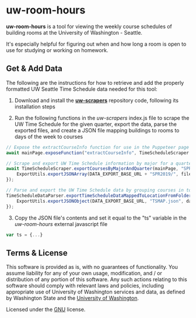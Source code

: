 # uw-room-hours

**uw-room-hours** is a tool for viewing the weekly course schedules of building rooms at the University of Washington - Seattle. 

It's especially helpful for figuring out when and how long a room is open to use for studying or working on homework. 

## Get & Add Data

The following are the instructions for how to retrieve and add the properly formatted UW Seattle Time Schedule data needed for this tool:

1) Download and install the [**uw-scrapers**](https://github.com/JoshiAbhishek/uw-scrapers) repository code, following its installation steps 

2) Run the following functions in the *uw-scrapers* index.js file to scrape the UW Time Schedule for the given quarter, export the data, parse the exported files, and create a JSON file mapping buildings to rooms to days of the week to courses

```javascript
// Expose the extractCourseInfo function for use in the Puppeteer page instance
await mainPage.exposeFunction("extractCourseInfo", TimeScheduleScraper.extractCourseInfo);

// Scrape and export UW Time Schedule information by major for a quarter
await TimeScheduleScraper.exportCoursesByMajorAndQuarter(mainPage, "SPR2019", function(file_name, data) {
    ExportUtils.exportJSONArray(DATA_EXPORT_BASE_URL + "SPR2019/", file_name, "data", data);
});

// Parse and export the UW Time Schedule data by grouping courses in to arrays mapped from building, room, and day of the week 
TimeScheduleDataParser.exportTimeScheduleDataMappedToLocationFromFolder(DATA_EXPORT_BASE_URL + "SPR2019/", function (data) {
    ExportUtils.exportJSONObject(DATA_EXPORT_BASE_URL, "TSMAP.json", data);
});
```

3) Copy the JSON file's contents and set it equal to the "ts" variable in the *uw-room-hours* external javascript file

```javascript
var ts = {...}
```

## Terms & License

This software is provided as is, with no guarantees of functionality. You assume liability for any of your own usage, modification, and / or distribution of any portion of this software. Any such actions relating to this software should comply with relevant laws and policies, including appropriate use of University of Washington services and data, as defined by Washington State and the [University of Washington](https://itconnect.uw.edu/work/appropriate-use/).

Licensed under the [GNU](./LICENSE) license. 